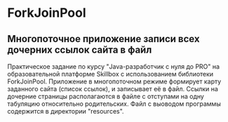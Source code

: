 # ForkJoinPool
## Многопоточное приложение записи всех дочерних ссылок сайта в файл
Практическое задание по курсу "Java-разработчик с нуля до PRO" на образовательной платформе Skillbox с использованием библиотеки ForkJoinPool.
Приложение в многопоточном режиме формирует карту заданного сайта (список ссылок), и записывает её в файл. Ссылки на дочерние страницы располагаются в файле с отступами на одну табуляцию относительно родительских. Файл с выоводом программы содержится в директории "resourсes".
